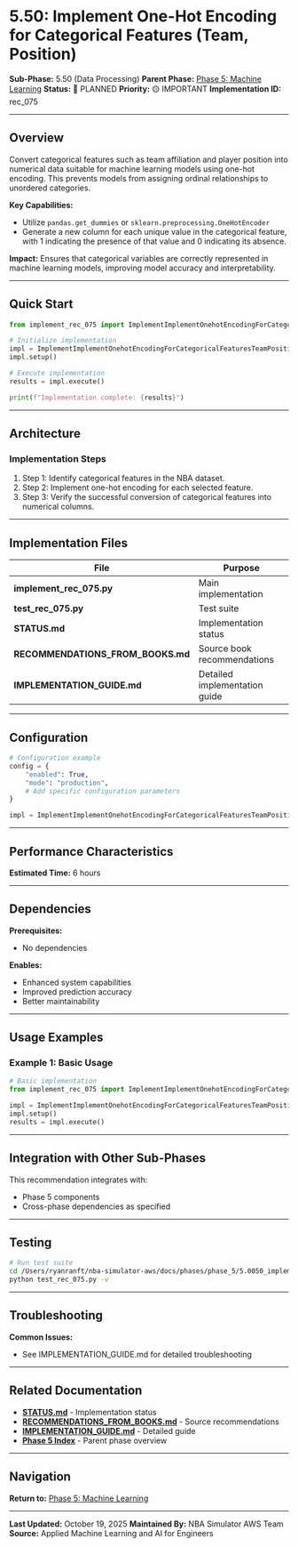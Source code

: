 # 5.50: Implement One-Hot Encoding for Categorical Features (Team, Position)

**Sub-Phase:** 5.50 (Data Processing)
**Parent Phase:** [Phase 5: Machine Learning](../PHASE_5_INDEX.md)
**Status:** 🔵 PLANNED
**Priority:** 🟡 IMPORTANT
**Implementation ID:** rec_075

---

## Overview

Convert categorical features such as team affiliation and player position into numerical data suitable for machine learning models using one-hot encoding. This prevents models from assigning ordinal relationships to unordered categories.

**Key Capabilities:**
- Utilize `pandas.get_dummies` or `sklearn.preprocessing.OneHotEncoder`
- Generate a new column for each unique value in the categorical feature, with 1 indicating the presence of that value and 0 indicating its absence.

**Impact:**
Ensures that categorical variables are correctly represented in machine learning models, improving model accuracy and interpretability.

---

## Quick Start

```python
from implement_rec_075 import ImplementImplementOnehotEncodingForCategoricalFeaturesTeamPosition

# Initialize implementation
impl = ImplementImplementOnehotEncodingForCategoricalFeaturesTeamPosition()
impl.setup()

# Execute implementation
results = impl.execute()

print(f"Implementation complete: {results}")
```

---

## Architecture

### Implementation Steps

1. Step 1: Identify categorical features in the NBA dataset.
2. Step 2: Implement one-hot encoding for each selected feature.
3. Step 3: Verify the successful conversion of categorical features into numerical columns.

---

## Implementation Files

| File | Purpose |
|------|---------|
| **implement_rec_075.py** | Main implementation |
| **test_rec_075.py** | Test suite |
| **STATUS.md** | Implementation status |
| **RECOMMENDATIONS_FROM_BOOKS.md** | Source book recommendations |
| **IMPLEMENTATION_GUIDE.md** | Detailed implementation guide |

---

## Configuration

```python
# Configuration example
config = {
    "enabled": True,
    "mode": "production",
    # Add specific configuration parameters
}

impl = ImplementImplementOnehotEncodingForCategoricalFeaturesTeamPosition(config=config)
```

---

## Performance Characteristics

**Estimated Time:** 6 hours

---

## Dependencies

**Prerequisites:**
- No dependencies

**Enables:**
- Enhanced system capabilities
- Improved prediction accuracy
- Better maintainability

---

## Usage Examples

### Example 1: Basic Usage

```python
# Basic implementation
from implement_rec_075 import ImplementImplementOnehotEncodingForCategoricalFeaturesTeamPosition

impl = ImplementImplementOnehotEncodingForCategoricalFeaturesTeamPosition()
impl.setup()
results = impl.execute()
```

---

## Integration with Other Sub-Phases

This recommendation integrates with:
- Phase 5 components
- Cross-phase dependencies as specified

---

## Testing

```bash
# Run test suite
cd /Users/ryanranft/nba-simulator-aws/docs/phases/phase_5/5.0050_implement_one-hot_encoding_for_categorical_features_team_pos
python test_rec_075.py -v
```

---

## Troubleshooting

**Common Issues:**
- See IMPLEMENTATION_GUIDE.md for detailed troubleshooting

---

## Related Documentation

- **[STATUS.md](STATUS.md)** - Implementation status
- **[RECOMMENDATIONS_FROM_BOOKS.md](RECOMMENDATIONS_FROM_BOOKS.md)** - Source recommendations
- **[IMPLEMENTATION_GUIDE.md](IMPLEMENTATION_GUIDE.md)** - Detailed guide
- **[Phase 5 Index](../PHASE_5_INDEX.md)** - Parent phase overview

---

## Navigation

**Return to:** [Phase 5: Machine Learning](../PHASE_5_INDEX.md)

---

**Last Updated:** October 19, 2025
**Maintained By:** NBA Simulator AWS Team
**Source:** Applied Machine Learning and AI for Engineers
